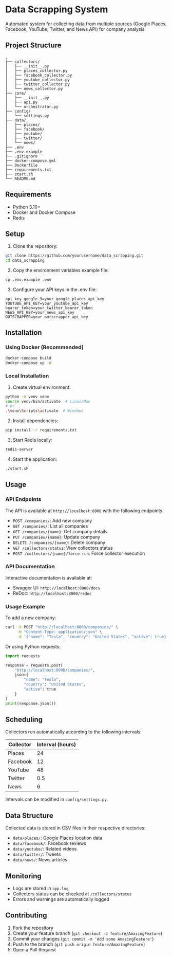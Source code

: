 # Data Scrapping System

Automated system for collecting data from multiple sources (Google Places, Facebook, YouTube, Twitter, and News API) for company analysis.

## Project Structure

```
.
├── collectors/
│   ├── __init__.py
│   ├── places_collector.py
│   ├── facebook_collector.py
│   ├── youtube_collector.py
│   ├── twitter_collector.py
│   └── news_collector.py
├── core/
│   ├── __init__.py
│   ├── api.py
│   └── orchestrator.py
├── config/
│   └── settings.py
├── data/
│   ├── places/
│   ├── facebook/
│   ├── youtube/
│   ├── twitter/
│   └── news/
├── .env
├── .env.example
├── .gitignore
├── docker-compose.yml
├── Dockerfile
├── requirements.txt
├── start.sh
└── README.md
```

## Requirements

- Python 3.10+
- Docker and Docker Compose
- Redis

## Setup

1. Clone the repository:
```bash
git clone https://github.com/yourusername/data_scrapping.git
cd data_scrapping
```

2. Copy the environment variables example file:
```bash
cp .env.example .env
```

3. Configure your API keys in the .env file:
```
api_key_google_3=your_google_places_api_key
YOUTUBE_API_KEY=your_youtube_api_key
bearer_token=your_twitter_bearer_token
NEWS_API_KEY=your_news_api_key
OUTSCRAPPER=your_outscrapper_api_key
```

## Installation

### Using Docker (Recommended)

```bash
docker-compose build
docker-compose up -d
```

### Local Installation

1. Create virtual environment:
```bash
python -m venv venv
source venv/bin/activate  # Linux/Mac
# or
.\venv\Scripts\activate  # Windows
```

2. Install dependencies:
```bash
pip install -r requirements.txt
```

3. Start Redis locally:
```bash
redis-server
```

4. Start the application:
```bash
./start.sh
```

## Usage

### API Endpoints

The API is available at `http://localhost:8000` with the following endpoints:

- `POST /companies/`: Add new company
- `GET /companies/`: List all companies
- `GET /companies/{name}`: Get company details
- `PUT /companies/{name}`: Update company
- `DELETE /companies/{name}`: Delete company
- `GET /collectors/status`: View collectors status
- `POST /collectors/{name}/force-run`: Force collector execution

### API Documentation

Interactive documentation is available at:
- Swagger UI: `http://localhost:8000/docs`
- ReDoc: `http://localhost:8000/redoc`

### Usage Example

To add a new company:

```bash
curl -X POST "http://localhost:8000/companies/" \
     -H "Content-Type: application/json" \
     -d '{"name": "Tesla", "country": "United States", "active": true}'
```

Or using Python requests:

```python
import requests

response = requests.post(
    "http://localhost:8000/companies/",
    json={
        "name": "Tesla",
        "country": "United States",
        "active": true
    }
)
print(response.json())
```

## Scheduling

Collectors run automatically according to the following intervals:

| Collector | Interval (hours) |
|-----------|------------------|
| Places    | 24              |
| Facebook  | 12              |
| YouTube   | 48              |
| Twitter   | 0.5             |
| News      | 6               |

Intervals can be modified in `config/settings.py`.

## Data Structure

Collected data is stored in CSV files in their respective directories:

- `data/places/`: Google Places location data
- `data/facebook/`: Facebook reviews
- `data/youtube/`: Related videos
- `data/twitter/`: Tweets
- `data/news/`: News articles

## Monitoring

- Logs are stored in `app.log`
- Collectors status can be checked at `/collectors/status`
- Errors and warnings are automatically logged

## Contributing

1. Fork the repository
2. Create your feature branch (`git checkout -b feature/AmazingFeature`)
3. Commit your changes (`git commit -m 'Add some AmazingFeature'`)
4. Push to the branch (`git push origin feature/AmazingFeature`)
5. Open a Pull Request

